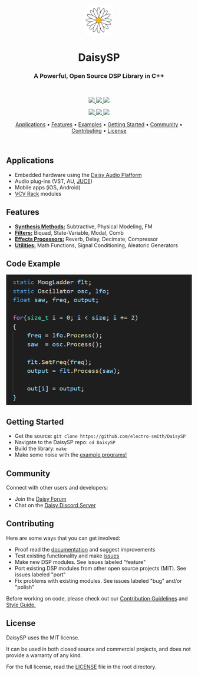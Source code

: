 <p align="center">
  <img width=15% src="https://raw.githubusercontent.com/electro-smith/daisysp/master/resources/assets/banner.png">
</p>
<h1 align="center"> DaisySP </h11>
<h3 align="center">A Powerful, Open Source DSP Library in C++</h3>
<br>

<!--CI Badges-->
<p align="center">
    <a href="https://github.com/electro-smith/DaisySP/actions?query=workflow%3ABuild">
      <img src="https://github.com/electro-smith/DaisySP/workflows/Build/badge.svg">
    </a>
    <a href="https://github.com/electro-smith/DaisySP/actions?query=workflow%3AStyle">
      <img src="https://github.com/electro-smith/DaisySP/workflows/Style/badge.svg">
    </a>
    <a href="https://electro-smith.github.io/DaisySP/index.html">
      <img src="https://github.com/electro-smith/DaisySP/workflows/Documentation/badge.svg">
    </a>
</p>

<!-- Non-CI Badges -->
<p align="center">
  <a href="https://opensource.org/licenses/MIT">
    <img src="https://img.shields.io/badge/license-MIT-yellow">
  </a>
  <a href="https://discord.gg/ByHBnMtQTR">
      <img src="https://img.shields.io/badge/join-us%20on%20discord-gray.svg?longCache=true&logo=discord&colorB=purple">
  </a>
  <a href="https://forum.electro-smith.com/">
    <img src="https://img.shields.io/badge/chat-daisy%20forum-orange">
  </a>
</p>

<p align="center">
  <a href="#applications">Applications</a> •
  <a href="#features">Features</a> •
  <a href="https://github.com/electro-smith/DaisyExamples">Examples</a> •
  <a href="#getting-started">Getting Started</a> •
  <a href="#community">Community</a> •
  <a href="#contributing">Contributing</a> •
  <a href="#license">License</a>
</p>

<br/>

## Applications

- Embedded hardware using the [Daisy Audio Platform](https://www.electro-smith.com/daisy)
- Audio plug-ins (VST, AU, [JUCE](https://github.com/electro-smith/Daisy-Juce-Example))
- Mobile apps (iOS, Android)
- [VCV Rack](https://vcvrack.com/) modules

## Features

- [**Synthesis Methods:**](https://github.com/electro-smith/DaisySP/tree/master/Source/Synthesis) Subtractive, Physical Modeling, FM
- [**Filters:**](https://github.com/electro-smith/DaisySP/tree/master/Source/Filters) Biquad, State-Variable, Modal, Comb
- [**Effects Processors:**](https://github.com/electro-smith/DaisySP/tree/master/Source/Effects) Reverb, Delay, Decimate, Compressor
- [**Utilities:**](https://github.com/electro-smith/DaisySP/tree/master/Source/Utility) Math Functions, Signal Conditioning, Aleatoric Generators

## Code Example

![example code photo](https://raw.githubusercontent.com/electro-smith/daisysp/master/resources/assets/code_example.PNG)

## Getting Started

- Get the source: `git clone https://github.com/electro-smith/DaisySP`
- Navigate to the DaisySP repo: `cd DaisySP`
- Build the library: `make`
- Make some noise with the [example programs!](https://github.com/electro-smith/DaisyExamples)

## Community

Connect with other users and developers:

- Join the [Daisy Forum](https://forum.electro-smith.com/)
- Chat on the [Daisy Discord Server](https://discord.gg/ByHBnMtQTR)

## Contributing

Here are some ways that you can get involved:

- Proof read the [documentation](https://electro-smith.github.io/DaisySP/index.html) and suggest improvements
- Test existing functionality and make [issues](https://github.com/electro-smith/DaisySP/issues)
- Make new DSP modules. See issues labeled "feature"
- Port existing DSP modules from other open source projects (MIT). See issues labeled "port"
- Fix problems with existing modules. See issues labeled "bug" and/or "polish"

Before working on code, please check out our [Contribution Guidelines](https://github.com/electro-smith/DaisyWiki/wiki/6.-Contribution-Guidelines) and [Style Guide.](https://github.com/electro-smith/DaisySP/blob/master/doc/style_guide.pdf)

## License

DaisySP uses the MIT license.

It can be used in both closed source and commercial projects, and does not provide a warranty of any kind.

For the full license, read the [LICENSE](https://github.com/electro-smith/DaisySP/blob/master/LICENSE) file in the root directory.
